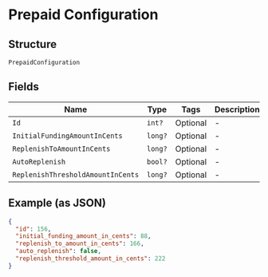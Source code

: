 
# Prepaid Configuration

## Structure

`PrepaidConfiguration`

## Fields

| Name | Type | Tags | Description |
|  --- | --- | --- | --- |
| `Id` | `int?` | Optional | - |
| `InitialFundingAmountInCents` | `long?` | Optional | - |
| `ReplenishToAmountInCents` | `long?` | Optional | - |
| `AutoReplenish` | `bool?` | Optional | - |
| `ReplenishThresholdAmountInCents` | `long?` | Optional | - |

## Example (as JSON)

```json
{
  "id": 156,
  "initial_funding_amount_in_cents": 88,
  "replenish_to_amount_in_cents": 166,
  "auto_replenish": false,
  "replenish_threshold_amount_in_cents": 222
}
```

